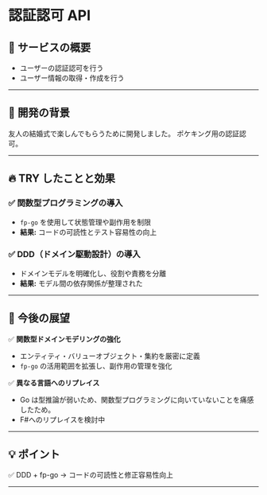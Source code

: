 # 認証認可 API

## 🎯 **サービスの概要**

- ユーザーの認証認可を行う
- ユーザー情報の取得・作成を行う

---

## 🌟 **開発の背景**

友人の結婚式で楽しんでもらうために開発しました。
ポケキング用の認証認可。

---

## 🔥 **TRY したことと効果**

### ✅ **関数型プログラミングの導入**

- `fp-go` を使用して状態管理や副作用を制限
- **結果:** コードの可読性とテスト容易性の向上

### ✅ **DDD（ドメイン駆動設計）の導入**

- ドメインモデルを明確化し、役割や責務を分離
- **結果:** モデル間の依存関係が整理された

---

## 🚀 **今後の展望**

✅ **関数型ドメインモデリングの強化**

- エンティティ・バリューオブジェクト・集約を厳密に定義
- `fp-go` の活用範囲を拡張し、副作用の管理を強化

✅ **異なる言語へのリプレイス**

- Go は型推論が弱いため、関数型プログラミングに向いていないことを痛感したため。
- F#へのリプレイスを検討中

---

## 💡 **ポイント**

✅ DDD + fp-go → コードの可読性と修正容易性向上

---
